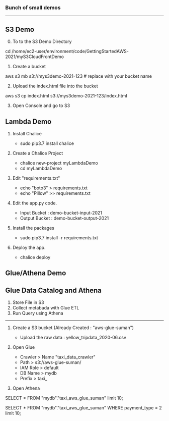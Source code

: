 ### Bunch of small demos 
-------------------------

**S3 Demo**
-----------
0. To to the S3 Demo Directory 

cd /home/ec2-user/environment/code/GettingStartedAWS-2021/myS3CloudFrontDemo

1. Create a bucket 

aws s3 mb s3://mys3demo-2021-123         # replace with your bucket name

2. Upload the index.html file into the bucket 

aws s3 cp index.html s3://mys3demo-2021-123/index.html

3. Open Console and go to S3 


**Lambda Demo**
---------------

1. Install Chalice 
    - sudo pip3.7 install chalice
2. Create a Chalice Project 
    - chalice new-project myLambdaDemo
    - cd myLambdaDemo
3. Edit "requirements.txt"
    - echo "boto3" > requirements.txt
    - echo "Pillow" >> requirements.txt
4. Edit the app.py code.
    - Input Bucket : demo-bucket-input-2021
    - Output Bucket : demo-bucket-output-2021

5. Install the packages 
    - sudo pip3.7 install -r requirements.txt

6. Deploy the app. 
    - chalice deploy 


**Glue/Athena Demo**
--------------------



Glue Data Catalog and Athena 
----------------------------

1. Store File in S3 
2. Collect metabada with Glue ETL 
3. Run Query using Athena 
----------------------------

1. Create a S3 bucket (Already Created : "aws-glue-suman")
    - Upload the raw data : yellow_tripdata_2020-06.csv   

2. Open Glue 
    - Crawler   > Name "taxi_data_crawler"
    - Path      > s3://aws-glue-suman/
    - IAM Role  > default
    - DB Name   > mydb
    - Prefix    > taxi_

3. Open Athena 
    
SELECT * FROM "mydb"."taxi_aws_glue_suman" limit 10;

SELECT * FROM "mydb"."taxi_aws_glue_suman" 
WHERE payment_type = 2
limit 10;